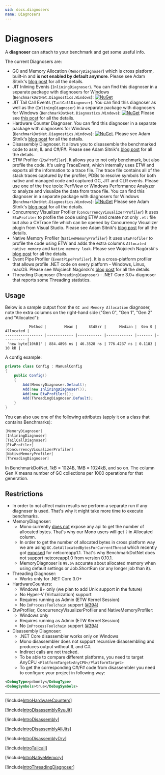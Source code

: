 ```yaml
---
uid: docs.diagnosers
name: Diagnosers
---
```


# Diagnosers

A **diagnoser** can attach to your benchmark and get some useful info.

The current Diagnosers are:

- GC and Memory Allocation (`MemoryDiagnoser`) which is cross platform, built-in and **is not enabled by default anymore**.
  Please see Adam Sitnik's [blog post](http://adamsitnik.com/the-new-Memory-Diagnoser/) for all the details.
- JIT Inlining Events (`InliningDiagnoser`).
  You can find this diagnoser in a separate package with diagnosers for Windows (`BenchmarkDotNet.Diagnostics.Windows`):
  [![NuGet](https://img.shields.io/nuget/v/BenchmarkDotNet.svg)](https://www.nuget.org/packages/BenchmarkDotNet.Diagnostics.Windows/)
- JIT Tail Call Events (`TailCallDiagnoser`).
  You can find this diagnoser as well as the (`InliningDiagnoser`) in a separate package with diagnosers for Windows (`BenchmarkDotNet.Diagnostics.Windows`):
  [![NuGet](https://img.shields.io/nuget/v/BenchmarkDotNet.svg)](https://www.nuget.org/packages/BenchmarkDotNet.Diagnostics.Windows/) Please see [this post](https://georgeplotnikov.github.io/articles/tale-tail-call-dotnet) for all the details.
- Hardware Counter Diagnoser.
  You can find this diagnoser in a separate package with diagnosers for Windows (`BenchmarkDotNet.Diagnostics.Windows`):
  [![NuGet](https://img.shields.io/nuget/v/BenchmarkDotNet.svg)](https://www.nuget.org/packages/BenchmarkDotNet.Diagnostics.Windows/).
  Please see Adam Sitnik's [blog post](http://adamsitnik.com/Hardware-Counters-Diagnoser/) for all the details.
- Disassembly Diagnoser.
  It allows you to disassemble the benchmarked code to asm, IL and C#/F#.
  Please see Adam Sitnik's [blog post](http://adamsitnik.com/Disassembly-Diagnoser/) for all the details.
- ETW Profiler (`EtwProfiler`).
  It allows you to not only benchmark, but also profile the code. It's using TraceEvent, which internally uses ETW and exports all the information to a trace file. The trace file contains all of the stack traces captured by the profiler, PDBs to resolve symbols for both native and managed code and captured GC, JIT and CLR events. Please use one of the free tools: PerfView or Windows Performance Analyzer to analyze and visualize the data from trace file. You can find this diagnoser in a separate package with diagnosers for Windows (`BenchmarkDotNet.Diagnostics.Windows`): [![NuGet](https://img.shields.io/nuget/v/BenchmarkDotNet.svg)](https://www.nuget.org/packages/BenchmarkDotNet.Diagnostics.Windows/)
  Please see Adam Sitnik's [blog post](https://adamsitnik.com/ETW-Profiler/) for all the details.
- Concurrency Visualizer Profiler (`ConcurrencyVisualizerProfiler`)
  It uses `EtwProfiler` to profile the code using ETW and create not only `.etl` file but also a CVTrace file which can be opened by Concurrency Visualizer plugin from Visual Studio.
  Please see Adam Sitnik's [blog post](https://adamsitnik.com/ConcurrencyVisualizer-Profiler/) for all the details.
- Native Memory Profiler (`NativeMemoryProfiler`)
  It uses `EtwProfiler` to profile the code using ETW and adds the extra columns `Allocated native memory` and `Native memory leak`.
  Please see Wojciech Nagórski's [blog post](https://wojciechnagorski.com/2019/08/analyzing-native-memory-allocation-with-benchmarkdotnet/) for all the details.
- Event Pipe Profiler (`EventPipeProfiler`).
  It is a cross-platform profiler that allows profile .NET code on every platform - Windows, Linux, macOS.
  Please see Wojciech Nagórski's [blog post](http://localhost:1313/2020/04/cross-platform-profiling-.net-code-with-benchmarkdotnet/) for all the details.
- Threading Diagnoser (`ThreadingDiagnoser`) - .NET Core 3.0+ diagnoser that reports some Threading statistics.

## Usage

Below is a sample output from the `GC and Memory Allocation` diagnoser, note the extra columns on the right-hand side ("Gen 0", "Gen 1", "Gen 2" and "Allocated"):

```
           Method |        Mean |     StdErr |      Median |  Gen 0 | Allocated |
----------------- |------------ |----------- |------------ |------- |---------- |
 'new byte[10kB]' | 884.4896 ns | 46.3528 ns | 776.4237 ns | 0.1183 |     10 kB |
```

A config example:

```cs
private class Config : ManualConfig
{
    public Config()
    {
        Add(MemoryDiagnoser.Default);
        Add(new InliningDiagnoser());
        Add(new EtwProfiler());
        Add(ThreadingDiagnoser.Default);
    }
}
```

You can also use one of the following attributes (apply it on a class that contains Benchmarks):
```cs
[MemoryDiagnoser]
[InliningDiagnoser]
[TailCallDiagnoser]
[EtwProfiler]
[ConcurrencyVisualizerProfiler]
[NativeMemoryProfiler]
[ThreadingDiagnoser]
```

In BenchmarkDotNet, 1kB = 1024B, 1MB = 1024kB, and so on. The column Gen X means number of GC collections per 1000 operations for that generation.

## Restrictions

* In order to not affect main results we perform a separate run if any diagnoser is used. That's why it might take more time to execute benchmarks.
* MemoryDiagnoser:
	* Mono currently [does not](http://stackoverflow.com/questions/40234948/how-to-get-the-number-of-allocated-bytes-in-mono) expose any api to get the number of allocated bytes. That's why our Mono users will get `?` in Allocated column.
	* In order to get the number of allocated bytes in cross platform way we are using `GC.GetAllocatedBytesForCurrentThread` which recently got [exposed](https://github.com/dotnet/corefx/pull/12489) for netcoreapp1.1. That's why BenchmarkDotNet does not support netcoreapp1.0 from version 0.10.1.
	* MemoryDiagnoser is `99.5%` accurate about allocated memory when using default settings or Job.ShortRun (or any longer job than it).
* Threading Diagnoser:
    * Works only for .NET Core 3.0+
* HardwareCounters:
	* Windows 8+ only (we plan to add Unix support in the future)
    * No Hyper-V (Virtualization) support
    * Requires running as Admin (ETW Kernel Session)
    * No `InProcessToolchain` support ([#394](https://github.com/dotnet/BenchmarkDotNet/issues/394))
* EtwProfiler, ConcurrencyVisualizerProfiler and NativeMemoryProfiler:
    * Windows only
    * Requires running as Admin (ETW Kernel Session)
    * No `InProcessToolchain` support ([#394](https://github.com/dotnet/BenchmarkDotNet/issues/394))
* Disassembly Diagnoser:
    * .NET Core disassembler works only on Windows
    * Mono disassembler does not support recursive disassembling and produces output without IL and C#.
    * Indirect calls are not tracked.
    * To be able to compare different platforms, you need to target AnyCPU `<PlatformTarget>AnyCPU</PlatformTarget>`
    * To get the corresponding C#/F# code from disassembler you need to configure your project in following way:

```xml
<DebugType>pdbonly</DebugType>
<DebugSymbols>true</DebugSymbols>
```

---

[!include[IntroHardwareCounters](../samples/IntroHardwareCounters.md)]

[!include[IntroDisassemblyRyuJit](../samples/IntroDisassemblyRyuJit.md)]

[!include[IntroDisassembly](../samples/IntroDisassembly.md)]

[!include[IntroDisassemblyAllJits](../samples/IntroDisassemblyAllJits.md)]

[!include[IntroDisassemblyDry](../samples/IntroDisassemblyDry.md)]

[!include[IntroTailcall](../samples/IntroTailcall.md)]

[!include[IntroNativeMemory](../samples/IntroNativeMemory.md)]

[!include[IntroThreadingDiagnoser](../samples/IntroThreadingDiagnoser.md)]
